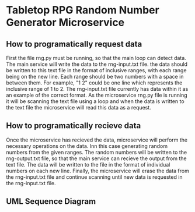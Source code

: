 # Tabletop RPG Random Number Generator Microservice

## How to programatically request data

First the file rng.py must be running, so that the main loop can detect data. The main service will write the data to the rng-input.txt file. the data should be written to this text file in the format of inclusive ranges, with each range being on the new line. Each range should be two numbers with a space in between them. For example, "1 2" could be one line which represents the inclusive range of 1 to 2. The rng-input.txt file currently has data within it as an example of the correct format. As the microservice rng.py file is running it will be scanning the text file using a loop and when the data is written to the text file the microservice will read this data as a request.

## How to programatically recieve data

Once the microservice has recieved the data, microservice will perform the necessary operations on the data. Inn this case generating random numbers from the given ranges. The random numbers will be written to the rng-output.txt file, so that the main service can recieve the output from the text file. The data will be written to the file in the format of individual numbers on each new line. Finally, the microservice will erase the data from the rng-input.txt file and continue scanning until new data is requested in the rng-input.txt file.

## UML Sequence Diagram




